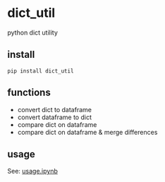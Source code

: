 # dict_util
python dict utility

## install

```
pip install dict_util
```


## functions

- convert dict to dataframe
- convert dataframe to dict
- compare dict on dataframe
- compare dict on dataframe & merge differences

## usage

See: [usage.ipynb](https://github.com/katsudonik/dict_util/blob/main/usage.ipynb)


